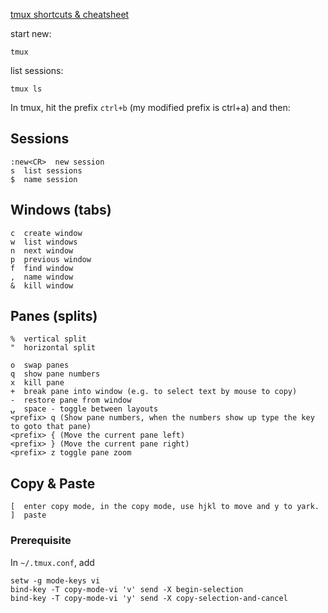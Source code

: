 [tmux shortcuts & cheatsheet](https://gist.github.com/MohamedAlaa/2961058)

start new:

    tmux
list sessions:

    tmux ls
In tmux, hit the prefix `ctrl+b` (my modified prefix is ctrl+a) and then:


## Sessions

    :new<CR>  new session
    s  list sessions
    $  name session

## <a name="WindowsTabs"></a>Windows (tabs)

    c  create window
    w  list windows
    n  next window
    p  previous window
    f  find window
    ,  name window
    &  kill window

## <a name="PanesSplits"></a>Panes (splits)

    %  vertical split
    "  horizontal split

    o  swap panes
    q  show pane numbers
    x  kill pane
    +  break pane into window (e.g. to select text by mouse to copy)
    -  restore pane from window
    ⍽  space - toggle between layouts
    <prefix> q (Show pane numbers, when the numbers show up type the key to goto that pane)
    <prefix> { (Move the current pane left)
    <prefix> } (Move the current pane right)
    <prefix> z toggle pane zoom


## Copy & Paste

    [  enter copy mode, in the copy mode, use hjkl to move and y to yark.  
    ]  paste 

### Prerequisite
In `~/.tmux.conf`, add 
```
setw -g mode-keys vi
bind-key -T copy-mode-vi 'v' send -X begin-selection 
bind-key -T copy-mode-vi 'y' send -X copy-selection-and-cancel 
``` 


    
